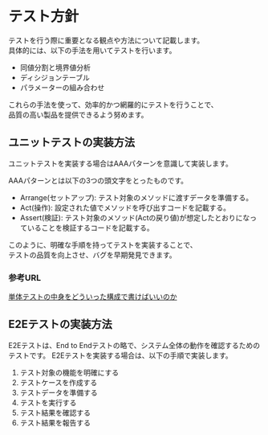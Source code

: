 テスト方針
=========================

テストを行う際に重要となる観点や方法について記載します。  
具体的には、以下の手法を用いてテストを行います。

* 同値分割と境界値分析
* ディシジョンテーブル
* パラメーターの組み合わせ

これらの手法を使って、効率的かつ網羅的にテストを行うことで、  
品質の高い製品を提供できるよう努めます。

ユニットテストの実装方法
-------------------------

ユニットテストを実装する場合はAAAパターンを意識して実装します。

AAAパターンとは以下の3つの頭文字をとったものです。

* Arrange(セットアップ): テスト対象のメソッドに渡すデータを準備する。
* Act(操作): 設定された値でメソッドを呼び出すコードを記載する。
* Assert(検証): テスト対象のメソッド(Actの戻り値)が想定したとおりになっていることを検証するコードを記載する。

このように、明確な手順を持ってテストを実装することで、  
テストの品質を向上させ、バグを早期発見できます。

### 参考URL

[単体テストの中身をどういった構成で書けばいいのか](https://zenn.dev/t_kitamura/books/2ff9c13d5549d9/viewer/a5a80d#aaa%E3%83%91%E3%82%BF%E3%83%BC%E3%83%B3%E3%81%A7%E5%AE%9F%E8%A3%85%E3%81%95%E3%82%8C%E3%81%A6%E3%81%84%E3%81%AA%E3%81%84%E3%82%B3%E3%83%BC%E3%83%89)

E2Eテストの実装方法
-------------------------

E2Eテストは、End to Endテストの略で、システム全体の動作を確認するためのテストです。
E2Eテストを実装する場合は、以下の手順で実装します。

<!-- 以下は、後で直す -->

1. テスト対象の機能を明確にする
2. テストケースを作成する
3. テストデータを準備する
4. テストを実行する
5. テスト結果を確認する
6. テスト結果を報告する
